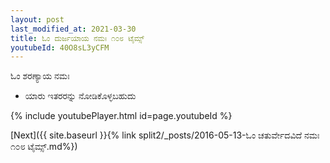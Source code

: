 ```yaml
---
layout: post
last_modified_at: 2021-03-30
title: ಓಂ ದುರ್ಜಯಾಯ ನಮಃ ೧೦೮ ಟೈಮ್ಸ್
youtubeId: 40O8sL3yCFM
---
```

 
 
 ಓಂ ಶರಣ್ಯಾಯ ನಮಃ  
 
 -  ಯಾರು ಇತರರನ್ನು ನೋಡಿಕೊಳ್ಳಬಹುದು 
 
  
 
  
 
 
 
 
 
 


{% include youtubePlayer.html id=page.youtubeId %}
 
[Next]({{ site.baseurl }}{% link  split2/_posts/2016-05-13-ಓಂ ಚತುರ್ವೇದವಿದೆ ನಮಃ ೧೦೮ ಟೈಮ್ಸ್.md%})
 
